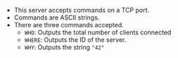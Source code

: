 - This server accepts commands on a TCP port.
- Commands are ASCII strings.
- There are three commands accepted.
    - `WHO`: Outputs the total number of clients connected
    - `WHERE`: Outputs the ID of the server.
    - `WHY`: Outputs the string `"42"`

